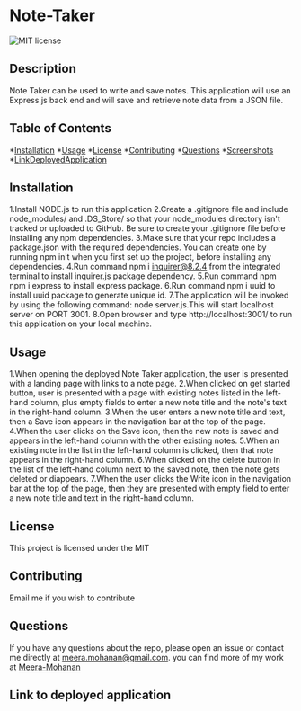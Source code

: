 # Note-Taker
  ![MIT license](https://img.shields.io/badge/license-MIT-blue)

## Description  
Note Taker can be used to write and save notes. This application will use an Express.js back end and will save and retrieve note data from a JSON file. 

## Table of Contents
*[Installation](#installation)
*[Usage](#usage)
*[License](#license)
*[Contributing](#contributing)
*[Questions](#questions)
*[Screenshots](#screenshots)
*[LinkDeployedApplication](#link-to-deployed-application)

## Installation
1.Install NODE.js to run this application
2.Create a .gitignore file and include node_modules/ and .DS_Store/ so that your node_modules directory isn't tracked or uploaded to GitHub. Be sure to create your .gitignore file before installing any npm dependencies.
3.Make sure that your repo includes a package.json with the required dependencies. You can create one by running npm init when you first set up the project, before installing any dependencies.
4.Run command npm i inquirer@8.2.4 from the integrated terminal to install inquirer.js package dependency.
5.Run command npm npm i express to install express package.
6.Run command npm i uuid to install uuid package to generate unique id.
7.The application will be invoked by using the following command: node server.js.This will start localhost server on PORT 3001.
8.Open browser and type http://localhost:3001/ to run this application on your local machine.

## Usage
1.When opening the deployed Note Taker application, the user is presented with a landing page with links to a note page. 
2.When clicked on get started button, user is presented with a page with existing notes listed in the left-hand column, plus empty fields to enter a new note title and the note's text in the right-hand column.
3.When the user enters a new note title and text, then a Save icon appears in the navigation bar at the top of the page.
4.When the user clicks on the Save icon, then the new note is saved and appears in the left-hand column with the other existing notes.
5.When an existing note in the list in the left-hand column is clicked, then that note appears in the right-hand column.
6.When clicked on the delete button in the list of the left-hand column next to the saved note, then the note gets deleted or diappears.
7.When the user clicks the Write icon in the navigation bar at the top of the page, then they are presented with empty field to enter a new note title and text in the right-hand column.

## License
This project is licensed under the MIT 

## Contributing
Email me if you wish to contribute

## Questions
If you have any questions about the repo, please open an issue or contact me directly at meera.mohanan@gmail.com. you can find more of my work at [Meera-Mohanan](https://github.com/Meera-Mohanan)

## Link to deployed application
